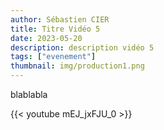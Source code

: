 ```yaml
---
author: Sébastien CIER
title: Titre Vidéo 5
date: 2023-05-20
description: description vidéo 5
tags: ["evenement"]
thumbnail: img/production1.png
---
```


blablabla


{{< youtube mEJ_jxFJU_0 >}}


